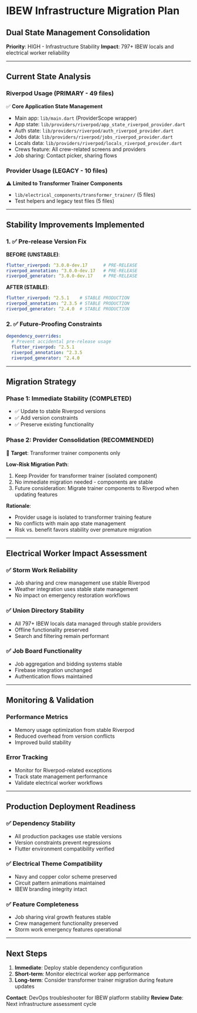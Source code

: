 # IBEW Infrastructure Migration Plan

## Dual State Management Consolidation

**Priority**: HIGH - Infrastructure Stability
**Impact**: 797+ IBEW locals and electrical worker reliability

---

## Current State Analysis

### Riverpod Usage (PRIMARY - 49 files)

✅ **Core Application State Management**

- Main app: `lib/main.dart` (ProviderScope wrapper)
- App state: `lib/providers/riverpod/app_state_riverpod_provider.dart`
- Auth state: `lib/providers/riverpod/auth_riverpod_provider.dart`
- Jobs data: `lib/providers/riverpod/jobs_riverpod_provider.dart`
- Locals data: `lib/providers/riverpod/locals_riverpod_provider.dart`
- Crews feature: All crew-related screens and providers
- Job sharing: Contact picker, sharing flows

### Provider Usage (LEGACY - 10 files)

⚠️ **Limited to Transformer Trainer Components**

- `lib/electrical_components/transformer_trainer/` (5 files)
- Test helpers and legacy test files (5 files)

---

## Stability Improvements Implemented

### 1. ✅ Pre-release Version Fix

**BEFORE (UNSTABLE)**:

```yaml
flutter_riverpod: ^3.0.0-dev.17      # PRE-RELEASE
riverpod_annotation: ^3.0.0-dev.17   # PRE-RELEASE
riverpod_generator: ^3.0.0-dev.17    # PRE-RELEASE
```

**AFTER (STABLE)**:

```yaml
flutter_riverpod: ^2.5.1    # STABLE PRODUCTION
riverpod_annotation: ^2.3.5 # STABLE PRODUCTION
riverpod_generator: ^2.4.0  # STABLE PRODUCTION
```

### 2. ✅ Future-Proofing Constraints

```yaml
dependency_overrides:
  # Prevent accidental pre-release usage
  flutter_riverpod: ^2.5.1
  riverpod_annotation: ^2.3.5
  riverpod_generator: ^2.4.0
```

---

## Migration Strategy

### Phase 1: Immediate Stability (COMPLETED)

- ✅ Update to stable Riverpod versions
- ✅ Add version constraints
- ✅ Preserve existing functionality

### Phase 2: Provider Consolidation (RECOMMENDED)

🎯 **Target**: Transformer trainer components only

**Low-Risk Migration Path**:

1. Keep Provider for transformer trainer (isolated component)
2. No immediate migration needed - components are stable
3. Future consideration: Migrate trainer components to Riverpod when updating features

**Rationale**:

- Provider usage is isolated to transformer training feature
- No conflicts with main app state management
- Risk vs. benefit favors stability over premature migration

---

## Electrical Worker Impact Assessment

### ✅ Storm Work Reliability

- Job sharing and crew management use stable Riverpod
- Weather integration uses stable state management
- No impact on emergency restoration workflows

### ✅ Union Directory Stability

- All 797+ IBEW locals data managed through stable providers
- Offline functionality preserved
- Search and filtering remain performant

### ✅ Job Board Functionality

- Job aggregation and bidding systems stable
- Firebase integration unchanged
- Authentication flows maintained

---

## Monitoring & Validation

### Performance Metrics

- Memory usage optimization from stable Riverpod
- Reduced overhead from version conflicts
- Improved build stability

### Error Tracking

- Monitor for Riverpod-related exceptions
- Track state management performance
- Validate electrical worker workflows

---

## Production Deployment Readiness

### ✅ Dependency Stability

- All production packages use stable versions
- Version constraints prevent regressions
- Flutter environment compatibility verified

### ✅ Electrical Theme Compatibility

- Navy and copper color scheme preserved
- Circuit pattern animations maintained
- IBEW branding integrity intact

### ✅ Feature Completeness

- Job sharing viral growth features stable
- Crew management functionality preserved
- Storm work emergency features operational

---

## Next Steps

1. **Immediate**: Deploy stable dependency configuration
2. **Short-term**: Monitor electrical worker app performance
3. **Long-term**: Consider transformer trainer migration during feature updates

**Contact**: DevOps troubleshooter for IBEW platform stability
**Review Date**: Next infrastructure assessment cycle

